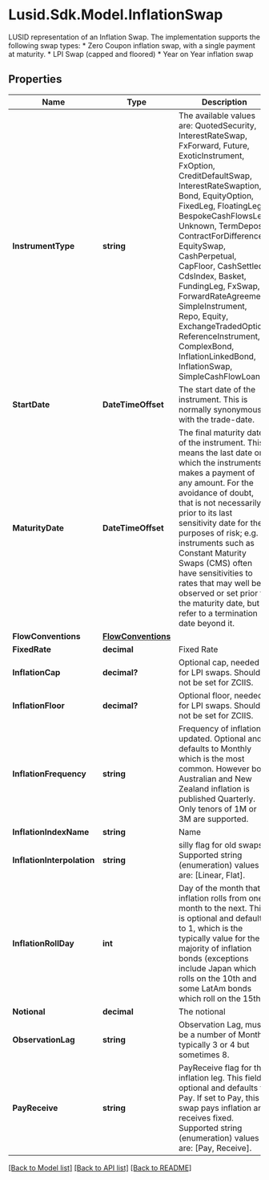 # Lusid.Sdk.Model.InflationSwap
LUSID representation of an Inflation Swap.  The implementation supports the following swap types:  * Zero Coupon inflation swap, with a single payment at maturity.  * LPI Swap (capped and floored)  * Year on Year inflation swap

## Properties

Name | Type | Description | Notes
------------ | ------------- | ------------- | -------------
**InstrumentType** | **string** | The available values are: QuotedSecurity, InterestRateSwap, FxForward, Future, ExoticInstrument, FxOption, CreditDefaultSwap, InterestRateSwaption, Bond, EquityOption, FixedLeg, FloatingLeg, BespokeCashFlowsLeg, Unknown, TermDeposit, ContractForDifference, EquitySwap, CashPerpetual, CapFloor, CashSettled, CdsIndex, Basket, FundingLeg, FxSwap, ForwardRateAgreement, SimpleInstrument, Repo, Equity, ExchangeTradedOption, ReferenceInstrument, ComplexBond, InflationLinkedBond, InflationSwap, SimpleCashFlowLoan | 
**StartDate** | **DateTimeOffset** | The start date of the instrument. This is normally synonymous with the trade-date. | 
**MaturityDate** | **DateTimeOffset** | The final maturity date of the instrument. This means the last date on which the instruments makes a payment of any amount.  For the avoidance of doubt, that is not necessarily prior to its last sensitivity date for the purposes of risk; e.g. instruments such as  Constant Maturity Swaps (CMS) often have sensitivities to rates that may well be observed or set prior to the maturity date, but refer to a termination date beyond it. | 
**FlowConventions** | [**FlowConventions**](FlowConventions.md) |  | 
**FixedRate** | **decimal** | Fixed Rate | 
**InflationCap** | **decimal?** | Optional cap, needed for LPI swaps. Should not be set for ZCIIS. | [optional] 
**InflationFloor** | **decimal?** | Optional floor, needed for LPI swaps. Should not be set for ZCIIS. | [optional] 
**InflationFrequency** | **string** | Frequency of inflation updated. Optional and defaults to Monthly which is the most common.  However both Australian and New Zealand inflation is published Quarterly. Only tenors of 1M or 3M are supported. | [optional] 
**InflationIndexName** | **string** | Name | 
**InflationInterpolation** | **string** | silly flag for old swaps    Supported string (enumeration) values are: [Linear, Flat]. | [optional] 
**InflationRollDay** | **int** | Day of the month that inflation rolls from one month to the next. This is optional and defaults to 1, which is  the typically value for the majority of inflation bonds (exceptions include Japan which rolls on the 10th  and some LatAm bonds which roll on the 15th). | [optional] 
**Notional** | **decimal** | The notional | 
**ObservationLag** | **string** | Observation Lag, must be a number of Months, typically 3 or 4 but sometimes 8. | 
**PayReceive** | **string** | PayReceive flag for the inflation leg.  This field is optional and defaults to Pay.  If set to Pay, this swap pays inflation and receives fixed.    Supported string (enumeration) values are: [Pay, Receive]. | [optional] 

[[Back to Model list]](../README.md#documentation-for-models) [[Back to API list]](../README.md#documentation-for-api-endpoints) [[Back to README]](../README.md)

